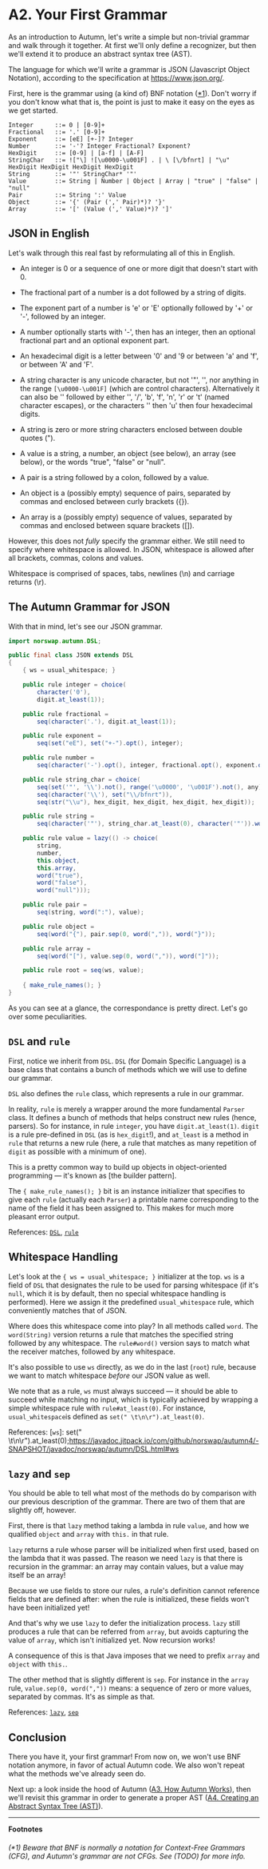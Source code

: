 # A2. Your First Grammar

As an introduction to Autumn, let's write a simple but non-trivial grammar and walk through it
together. At first we'll only define a recognizer, but then we'll extend it to produce an abstract
syntax tree (AST).

The language for which we'll write a grammar is JSON (Javascript Object Notation), according to 
the specification at https://www.json.org/.

First, here is the grammar using (a kind of) BNF notation ([*1]). Don't worry if you don't know what that
is, the point is just to make it easy on the eyes as we get started.

```
Integer      ::= 0 | [0-9]+
Fractional   ::= '.' [0-9]+
Exponent     ::= [eE] [+-]? Integer
Number       ::= '-'? Integer Fractional? Exponent?
HexDigit     ::= [0-9] | [a-f] | [A-F]
StringChar   ::= !["\] ![\u0000-\u001F] . | \ [\/bfnrt] | "\u" HexDigit HexDigit HexDigit HexDigit
String       ::= '"' StringChar* '"'
Value        ::= String | Number | Object | Array | "true" | "false" | "null"
Pair         ::= String ':' Value
Object       ::= '{' (Pair (',' Pair)*)? '}'
Array        ::= '[' (Value (',' Value)*)? ']'
```

## JSON in English

Let's walk through this real fast by reformulating all of this in English.

- An integer is 0 or a sequence of one or more digit that doesn't start with 0.

- The fractional part of a number is a dot followed by a string of digits.

- The exponent part of a number is 'e' or 'E' optionally followed by '+' or '-', followed by an
  integer.
  
- A number optionally starts with '-', then has an integer, then an optional fractional part and an
  optional exponent part.
  
- An hexadecimal digit is a letter between '0' and '9  or between 'a' and 'f', or between 'A' and
  'F'.
  
 - A string character is any unicode character, but not '"', '\', nor anything in the range
   `[\u0000-\u001F]` (which are control characters). Alternatively it can also be '\' followed
   by either '\', '/', 'b', 'f', 'n', 'r' or 't' (named character escapes), or the characters
   '\' then 'u' then four hexadecimal digits.
   
- A string is zero or more string characters enclosed between double quotes (").

- A value is a string, a number, an object (see below), an array (see below), or the words "true",
  "false" or "null".
  
- A pair is a string followed by a colon, followed by a value.

- An object is a (possibly empty) sequence of pairs, separated by commas and enclosed between curly
  brackets ({}).

- An array is a (possibly empty) sequence of values, separated by commas and enclosed between square
  brackets ([]).

However, this does not *fully* specify the grammar either. We still need to specify where whitespace
is allowed. In JSON, whitespace is allowed after all brackets, commas, colons and values.

Whitespace is comprised of spaces, tabs, newlines (\n) and carriage returns (\r).

## The Autumn Grammar for JSON

With that in mind, let's see our JSON grammar.

```java
import norswap.autumn.DSL;

public final class JSON extends DSL
{
    { ws = usual_whitespace; }

    public rule integer = choice(
        character('0'),
        digit.at_least(1));

    public rule fractional =
        seq(character('.'), digit.at_least(1));

    public rule exponent =
        seq(set("eE"), set("+-").opt(), integer);

    public rule number =
        seq(character('-').opt(), integer, fractional.opt(), exponent.opt()).word();

    public rule string_char = choice(
        seq(set('"', '\\').not(), range('\u0000', '\u001F').not(), any),
        seq(character('\\'), set("\\/bfnrt")),
        seq(str("\\u"), hex_digit, hex_digit, hex_digit, hex_digit));

    public rule string =
        seq(character('"'), string_char.at_least(0), character('"')).word();

    public rule value = lazy(() -> choice(
        string,
        number,
        this.object,
        this.array,
        word("true"),
        word("false"),
        word("null")));

    public rule pair =
        seq(string, word(":"), value);

    public rule object =
        seq(word("{"), pair.sep(0, word(",")), word("}"));

    public rule array =
        seq(word("["), value.sep(0, word(",")), word("]"));

    public rule root = seq(ws, value);
    
    { make_rule_names(); }
}

```

As you can see at a glance, the correspondance is pretty direct. Let's go over some peculiarities.

## `DSL` and `rule`

First, notice we inherit from `DSL`. `DSL` (for Domain Specific Language) is a base class that
contains a bunch of methods which we will use to define our grammar.

`DSL` also defines the `rule` class, which represents a rule in our grammar.

In reality, `rule` is merely a wrapper around the more fundamental `Parser` class. It defines a bunch of methods that helps
construct new rules (hence, parsers). So for instance, in rule `integer`, you have
`digit.at_least(1)`. `digit` is a rule pre-defined in `DSL` (as is `hex_digit`!), and `at_least` is
a method in `rule` that returns a new rule (here, a rule that matches as many repetition of `digit`
as possible with a minimum of one).

This is a pretty common way to build up objects in object-oriented programming — it's known as [the
builder pattern].

[the build pattern]: https://dzone.com/articles/design-patterns-the-builder-pattern

The `{ make_rule_names(); }` bit is an instance initializer that specifies to give each `rule`
(actually each `Parser`) a printable name corresponding to the name of the field it has been
assigned to. This makes for much more pleasant error output.

References: [`DSL`], [`rule`]

[`DSL`]: https://javadoc.jitpack.io/com/github/norswap/autumn4/-SNAPSHOT/javadoc/norswap/autumn/DSL.html
[`rule`]:  https://javadoc.jitpack.io/com/github/norswap/autumn4/-SNAPSHOT/javadoc/norswap/autumn/DSL.rule.html

## Whitespace Handling

Let's look at the `{ ws = usual_whitespace; }` initializer at the top. `ws` is a field of `DSL` that
designates the rule to be used for parsing whitespace (if it's `null`, which it is by default, then
no special whitespace handling is performed). Here we assign it the predefined `usual_whitespace`
rule, which conveniently matches that of JSON.

Where does this whitespace come into play? In all methods called `word`. The `word(String)` version
returns a rule that matches the specified string followed by any whitespace. The `rule#word()`
version says to match what the receiver matches, followed by any whitespace.

It's also possible to use `ws` directly, as we do in the last (`root`) rule, because we want to
match whitespace *before* our JSON value as well.

We note that as a rule, `ws` must always succeed — it should be able to succeed while matching no
input, which is typically achieved by wrapping a simple whitespace rule with `rule#at_least(0)`. For
instance, `usual_whitespace`is defined as `set(" \t\n\r").at_least(0)`.

References: [`ws`]: set(" \t\n\r").at_least(0);https://javadoc.jitpack.io/com/github/norswap/autumn4/-SNAPSHOT/javadoc/norswap/autumn/DSL.html#ws

## `lazy` and `sep`

You should be able to tell what most of the methods do by comparison with our previous description
of the grammar. There are two of them that are slightly off, however.

First, there is that `lazy` method taking a lambda in rule `value`, and how we qualified `object`
and `array` with `this.` in that rule.

`lazy` returns a rule whose parser will be initialized when first used, based on the lambda that it
was passed. The reason we need `lazy` is that there is recursion in the grammar: an array may
contain values, but a value may itself be an array!

Because we use fields to store our rules, a rule's definition cannot reference fields that are
defined after: when the rule is initialized, these fields won't have been initialized yet!

And that's why we use `lazy` to defer the initialization process. `lazy` still produces a rule that
can be referred from `array`, but avoids capturing the value of `array`, which isn't initialized
yet. Now recursion works!

A consequence of this is that Java imposes that we need to prefix `array` and `object` with `this.`.

The other method that is slightly different is `sep`. For instance in the `array` rule,
`value.sep(0, word(","))` means: a sequence of zero or more values, separated by commas. It's as
simple as that. 

References: [`lazy`], [`sep`]

[`lazy`]: https://javadoc.jitpack.io/com/github/norswap/autumn4/-SNAPSHOT/javadoc/norswap/autumn/DSL.html#lazy-java.util.function.Supplier-
[`sep`]: https://javadoc.jitpack.io/com/github/norswap/autumn4/-SNAPSHOT/javadoc/norswap/autumn/DSL.rule.html#sep-int-java.lang.Object-

## Conclusion

There you have it, your first grammar! From now on, we won't use BNF notation anymore, in favor
of actual Autumn code. We also won't repeat what the methods we've already seen do.

Next up: a look inside the hood of Autumn ([A3. How Autumn Works](A3-how-autumn-works.md)), then
we'll revisit this grammar in order to generate a proper AST ([A4. Creating an Abstract Syntax Tree
(AST)](A4-creating-an-ast.md)).

----
**Footnotes**

[*1]: #footnote1 
<h6 id="footnote1" display=none; />

(*1) Beware that BNF is normally a notation for Context-Free Grammars (CFG), and Autumn's grammar
are not CFGs. See (TODO) for more info.